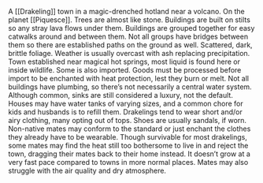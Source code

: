 A [[Drakeling]] town in a magic-drenched hotland near a volcano. On the planet [[Piquesce]].
Trees are almost like stone. Buildings are built on stilts so any stray lava flows under them. Buildings are grouped together for easy catwalks around and between them. Not all groups have bridges between them so there are established paths on the ground as well. Scattered, dark, brittle foliage. Weather is usually overcast with ash replacing precipitation. Town established near magical hot springs, most liquid is found here or inside wildlife. Some is also imported. Goods must be processed before import to be enchanted with heat protection, lest they burn or melt. Not all buildings have plumbing, so there’s not necessarily a central water system. Although common, sinks are still considered a luxury, not the default. Houses may have water tanks of varying sizes, and a common chore for kids and husbands is to refill them. Drakelings tend to wear short and/or airy clothing, many opting out of tops. Shoes are usually sandals, if worn. Non-native mates may conform to the standard or just enchant the clothes they already have to be wearable. Though survivable for most drakelings, some mates may find the heat still too bothersome to live in and reject the town, dragging their mates back to their home instead. It doesn’t grow at a very fast pace compared to towns in more normal places. Mates may also struggle with the air quality and dry atmosphere.